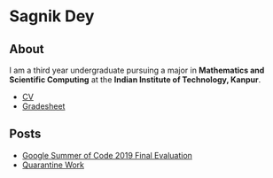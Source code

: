 # Sagnik Dey
## About
I am a third year undergraduate pursuing a major in **Mathematics and Scientific Computing** at the **Indian Institute of Technology, Kanpur**.
* [CV](170605_SagnikDey.pdf)
* [Gradesheet](Latest%20Gradesheet%20Scan.pdf)

## Posts
* [Google Summer of Code 2019 Final Evaluation](GSoC)
* [Quarantine Work](Q)
